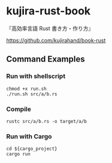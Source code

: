# kujira-rust-book
『高効率言語 Rust 書き方・作り方』

https://github.com/kujirahand/book-rust


## Command Examples

### Run with shellscript
```
chmod +x run.sh
./run.sh src/a/b.rs 
```

### Compile 
```
rustc src/a/b.rs -o target/a/b
``` 

### Run with Cargo
```
cd ${cargo_project}
cargo run
```
